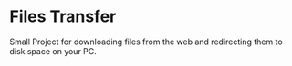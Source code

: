 # Files Transfer
 Small Project for downloading files from  the web and redirecting them to disk space on your PC.
